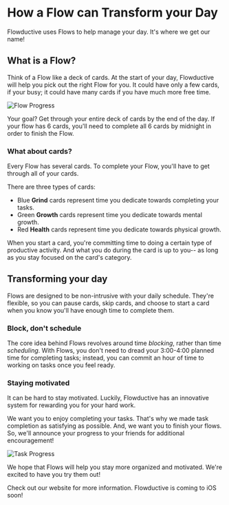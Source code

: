 # How a Flow can Transform your Day

Flowductive uses Flows to help manage your day. It's where we get our name!

## What is a Flow?

Think of a Flow like a deck of cards. At the start of your day, Flowductive will help you pick out the right Flow for you. It could have only a few cards, if your busy; it could have many cards if you have much more free time.

![Flow Progress](https://media-exp1.licdn.com/dms/image/C4E12AQHKJmVgzuxa8w/article-inline_image-shrink_1000_1488/0/1627835007796?e=1636588800&v=beta&t=NIu8H2fwPCrfjJsyU5pM3dw404xYbN75HbXbX7X9xv4)

Your goal? Get through your entire deck of cards by the end of the day. If your flow has 6 cards, you'll need to complete all 6 cards by midnight in order to finish the Flow.

### What about cards?

Every Flow has several cards. To complete your Flow, you'll have to get through all of your cards.

There are three types of cards:

-   Blue **Grind** cards represent time you dedicate towards completing your tasks.
-   Green **Growth** cards represent time you dedicate towards mental growth.
-   Red **Health** cards represent time you dedicate towards physical growth.

When you start a card, you're committing time to doing a certain type of productive activity. And what you do during the card is up to you-- as long as you stay focused on the card's category.

## Transforming your day

Flows are designed to be non-intrusive with your daily schedule. They're flexible, so you can pause cards, skip cards, and choose to start a card when you know you'll have enough time to complete them.

### Block, don't schedule

The core idea behind Flows revolves around time _blocking_, rather than time _scheduling_. With Flows, you don't need to dread your 3:00-4:00 planned time for completing tasks; instead, you can commit an hour of time to working on tasks once you feel ready.

### Staying motivated

It can be hard to stay motivated. Luckily, Flowductive has an innovative system for rewarding you for your hard work.

We want you to enjoy completing your tasks. That's why we made task completion as satisfying as possible. And, we want you to finish your flows. So, we'll announce your progress to your friends for additional encouragement!

![Task Progress](https://media-exp1.licdn.com/dms/image/C4E12AQEA5ziRYYSNyw/article-inline_image-shrink_1000_1488/0/1627836328630?e=1636588800&v=beta&t=SM7ebe1yfpXhB-JGFlGvDWYIrF0HXdJSkgA2egZXuig)

We hope that Flows will help you stay more organized and motivated. We're excited to have you try them out!

Check out our website for more information. Flowductive is coming to iOS soon!
